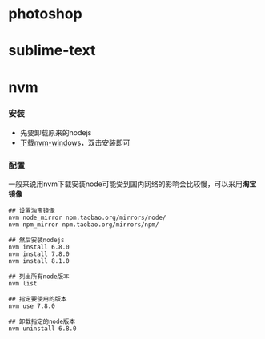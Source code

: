 # photoshop

# sublime-text

# nvm

### 安装

- 先要卸载原来的nodejs
- [下载nvm-windows](https://github.com/coreybutler/nvm-windows/releases)，双击安装即可

### 配置

一般来说用nvm下载安装node可能受到国内网络的影响会比较慢，可以采用**淘宝镜像**

```
## 设置淘宝镜像
nvm node_mirror npm.taobao.org/mirrors/node/
nvm npm_mirror npm.taobao.org/mirrors/npm/

## 然后安装nodejs
nvm install 6.8.0
nvm install 7.8.0
nvm install 8.1.0

## 列出所有node版本
nvm list

## 指定要使用的版本
nvm use 7.8.0

## 卸载指定的node版本
nvm uninstall 6.8.0
```